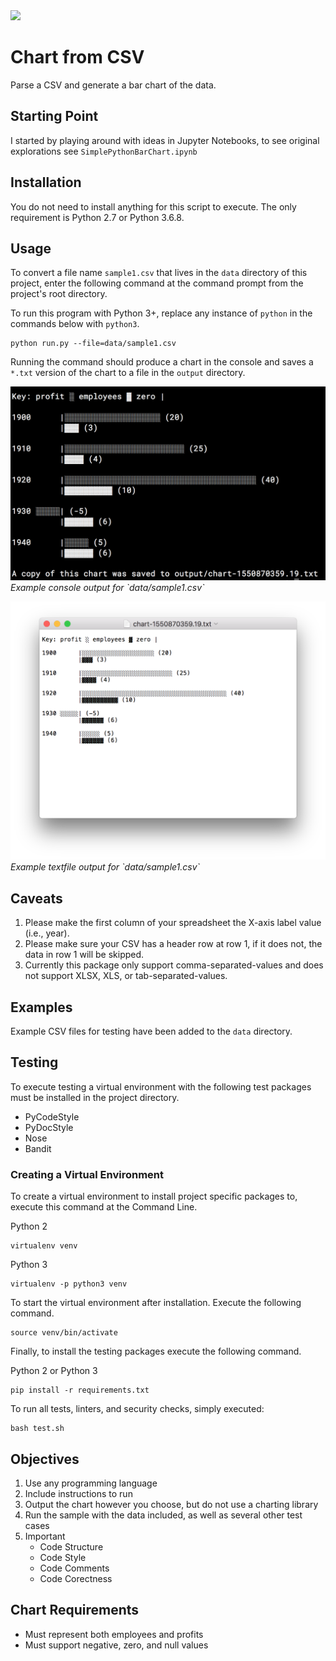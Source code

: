 <a href="https://travis-ci.org/joshuapowell/chart-exercise" target="_blank">
<img src="https://travis-ci.org/joshuapowell/chart-exercise.svg?branch=master" />
</a>

# Chart from CSV
Parse a CSV and generate a bar chart of the data.

## Starting Point
I started by playing around with ideas in Jupyter Notebooks, to see original
explorations see `SimplePythonBarChart.ipynb`

## Installation
You do not need to install anything for this script to execute. The only 
requirement is Python 2.7 or Python 3.6.8.

## Usage
To convert a file name `sample1.csv` that lives in the `data` directory of this
project, enter the following command at the command prompt from the project's
root directory.

To run this program with Python 3+, replace any instance of `python` in the
commands below with `python3`.

```
python run.py --file=data/sample1.csv
```

Running the command should produce a chart in the console and saves a `*.txt`
version of the chart to a file in the `output` directory.

<p><img src="output/example-console.png" />
<em>Example console output for `data/sample1.csv`</em></p>

<p><img src="output/example-textfile.png" />
<em>Example textfile output for `data/sample1.csv`</em></p>

## Caveats

1. Please make the first column of your spreadsheet the X-axis label value 
   (i.e., year).
2. Please make sure your CSV has a header row at row 1, if it does not, the
   data in row 1 will be skipped.
3. Currently this package only support comma-separated-values and does not
   support XLSX, XLS, or tab-separated-values.

## Examples
Example CSV files for testing have been added to the `data` directory.

## Testing
To execute testing a virtual environment with the following test packages must
be installed in the project directory.

- PyCodeStyle
- PyDocStyle
- Nose
- Bandit

### Creating a Virtual Environment
To create a virtual environment to install project specific packages to,
execute this command at the Command Line.

Python 2
```
virtualenv venv
```

Python 3
```
virtualenv -p python3 venv
```

To start the virtual environment after installation. Execute the following
command.

```
source venv/bin/activate
```

Finally, to install the testing packages execute the following command.


Python 2 or Python 3
```
pip install -r requirements.txt
```

To run all tests, linters, and security checks, simply executed:

```
bash test.sh
```

## Objectives

1. Use any programming language
2. Include instructions to run
3. Output the chart however you choose, but do not use a charting library
4. Run the sample with the data included, as well as several other test cases
5. Important
    - Code Structure
    - Code Style
    - Code Comments
    - Code Corectness

## Chart Requirements
- Must represent both employees and profits
- Must support negative, zero, and null values
